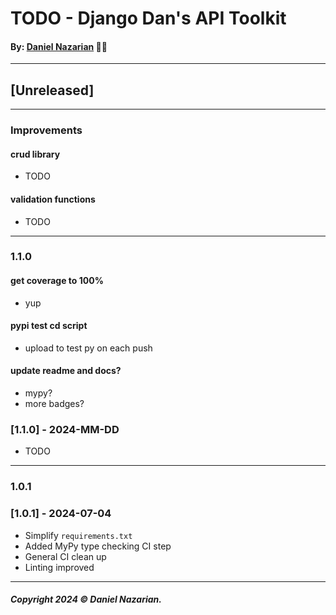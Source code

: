 # TODO - Django Dan's API Toolkit
#### By: [Daniel Nazarian](https://danielnazarian) 🐧👹

-------------------------------------------------------
## [Unreleased]
----
### Improvements

#### crud library
- TODO


#### validation functions
- TODO


-----
### 1.1.0



#### get coverage to 100%
- yup



#### pypi test cd script
- upload to test py on each push



#### update readme and docs?
- mypy?
- more badges?


### [1.1.0] - 2024-MM-DD
- TODO

---
### 1.0.1




### [1.0.1] - 2024-07-04
- Simplify `requirements.txt`
- Added MyPy type checking CI step
- General CI clean up
- Linting improved

-------------------------------------------------------

##### Copyright 2024 © Daniel Nazarian.
